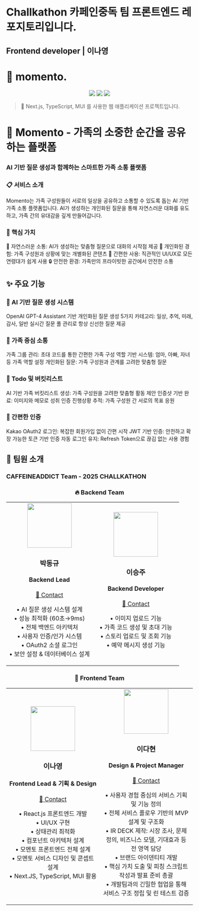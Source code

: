 # Challkathon 카페인중독 팀 프론트엔드 레포지토리입니다.

## Frontend developer | 이나영

# 🌟 momento.

<p align="center">
  <img src="https://img.shields.io/badge/Next.js-000000?style=for-the-badge&logo=nextdotjs&logoColor=white"/>
  <img src="https://img.shields.io/badge/TypeScript-3178C6?style=for-the-badge&logo=typescript&logoColor=white"/>
  <img src="https://img.shields.io/badge/MUI-007FFF?style=for-the-badge&logo=mui&logoColor=white"/>
</p>

> 🚀 Next.js, TypeScript, MUI 를 사용한 웹 애플리케이션 프로젝트입니다.

# 🎊 Momento - 가족의 소중한 순간을 공유하는 플랫폼
### AI 기반 질문 생성과 함께하는 스마트한 가족 소통 플랫폼

### 📋 서비스 소개
Momento는 가족 구성원들이 서로의 일상을 공유하고 소통할 수 있도록 돕는 AI 기반 가족 소통 플랫폼입니다. AI가 생성하는 개인화된 질문을 통해 자연스러운 대화를 유도하고, 가족 간의 유대감을 깊게 만들어갑니다.

### 🎯 핵심 가치
💬 자연스러운 소통: AI가 생성하는 맞춤형 질문으로 대화의 시작점 제공
🎨 개인화된 경험: 가족 구성원과 상황에 맞는 개별화된 콘텐츠
📱 간편한 사용: 직관적인 UI/UX로 모든 연령대가 쉽게 사용
🔒 안전한 환경: 가족만의 프라이빗한 공간에서 안전한 소통

## ✨ 주요 기능
### 🤖 AI 기반 질문 생성 시스템
OpenAI GPT-4 Assistant 기반 개인화된 질문 생성
5가지 카테고리: 일상, 추억, 미래, 감사, 일반
실시간 질문 풀 관리로 항상 신선한 질문 제공

### 👥 가족 중심 소통
가족 그룹 관리: 초대 코드를 통한 간편한 가족 구성
역할 기반 시스템: 엄마, 아빠, 자녀 등 가족 역할 설정
개인화된 질문: 가족 구성원과 관계를 고려한 맞춤형 질문

### 📝 Todo 및 버킷리스트
AI 기반 가족 버킷리스트 생성: 가족 구성원을 고려한 맞춤형 활동 제안
인증샷 기반 완료: 이미지와 메모로 성취 인증
진행상황 추적: 가족 구성원 간 서로의 목표 응원

### 🔐 간편한 인증
Kakao OAuth2 로그인: 복잡한 회원가입 없이 간편 시작
JWT 기반 인증: 안전하고 확장 가능한 토큰 기반 인증
자동 로그인 유지: Refresh Token으로 끊김 없는 사용 경험

## 👥 팀원 소개

### CAFFEINEADDICT Team - 2025 CHALLKATHON

<div align="center">

### 🔥 Backend Team

<table>
<tr>
<td align="center" width="50%">
<img src="./images/profile-dongkyu.jpg" width="120">
<h3>박동규</h3>
<h4>Backend Lead</h4>
<p>
<a href="https://github.com/dong99u">📧 Contact</a>
</p>
<p>
• AI 질문 생성 시스템 설계<br/>
• 성능 최적화 (60초→9ms)<br/>
• 전체 백엔드 아키텍처<br/>
• 사용자 인증/인가 시스템<br/>
• OAuth2 소셜 로그인<br/>
• 보안 설정 & 데이터베이스 설계
</p>
</td>
<td align="center" width="50%">
<img src="./images/profile-seungju.jpeg" width="120">
<h3>이승주</h3>
<h4>Backend Developer</h4>
<p>
<a href="https://github.com/Leeseung-joo">📧 Contact</a>
</p>
<p>
• 이미지 업로드 기능<br/>
• 가족 코드 생성 및 초대 기능<br/>
• 스토리 업로드 및 조회 기능<br/>
• 예약 메시지 생성 기능
</p>
</td>
</tr>
</table>

### 🎨 Frontend Team

<table>
<tr>
<td align="center" width="50%">
<img src="./images/profile-nayoung.jpeg" width="120">
<h3>이나영</h3>
<h4>Frontend Lead & 기획 & Design</h4>
<p>
<a href="mailto:lny021102@gmail.com">📧 Contact</a>
</p>
<p>
• React.js 프론트엔드 개발<br/>
• UI/UX 구현<br/>
• 상태관리 최적화<br/>
• 컴포넌트 아키텍처 설계<br/>
• 모멘토 프론트엔드 전체 설계<br/>
• 모멘토 서비스 디자인 및 콘셉트 설계<br/>
• Next.JS, TypeScript, MUI 활용<br/>
</p>
</td>
<td align="center" width="50%">
<img src="./images/profile-dahyun.jpeg" width="120">
<h3>이다현</h3>
<h4>Design & Project Manager</h4>
<p>
<a href="mailto:dlekgus@hufs.ac.kr">📧 Contact</a>
</p>
<p>
• 사용자 경험 중심의 서비스 기획 및 기능 정의<br/>
• 전체 서비스 플로우 기반의 MVP 설계 및 구조화<br/>
• IR DECK 제작: 시장 조사, 문제 정의, 비즈니스 모델, 기대효과 등 전 영역 담당<br/>
• 브랜드 아이덴티티 개발<br />
• 핵심 가치 도출 및 피칭 스크립트 작성과 발표 준비 총괄<br />
• 개발팀과의 긴밀한 협업을 통해 서비스 구조 정립 및 린 테스트 검증<br />
</p>
</td>
</tr>
</table>

</div>
